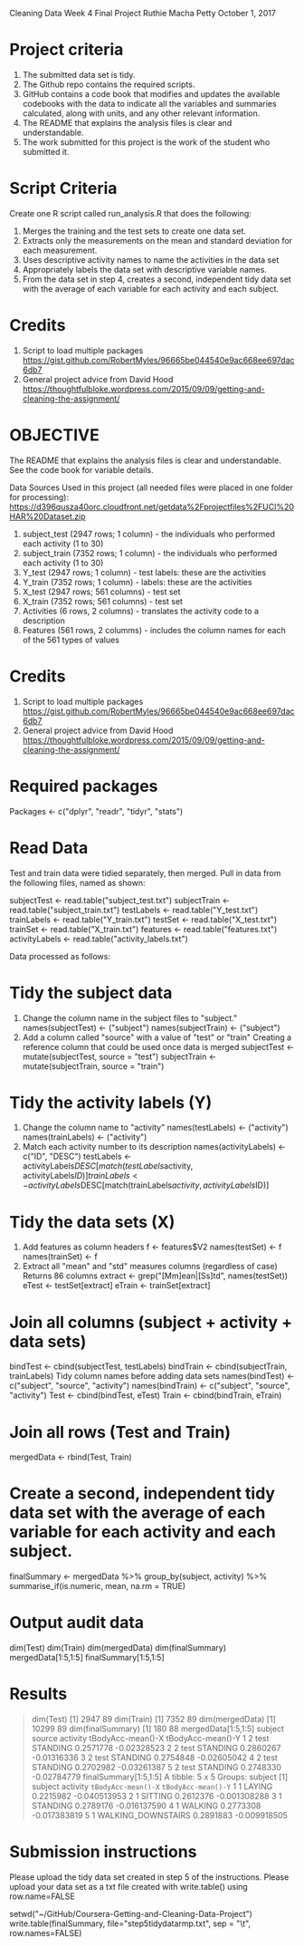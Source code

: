 Cleaning Data Week 4 Final Project
Ruthie Macha Petty
October 1, 2017

# Project criteria
 1. The submitted data set is tidy.
 2. The Github repo contains the required scripts.
 3. GitHub contains a code book that modifies and updates the available codebooks with the data to indicate all the variables and summaries calculated, along with units, and any other relevant information.
 4. The README that explains the analysis files is clear and understandable.
 5. The work submitted for this project is the work of the student who submitted it.

# Script Criteria
 Create one R script called run_analysis.R that does the following:
 1. Merges the training and the test sets to create one data set.
 2. Extracts only the measurements on the mean and standard deviation for each measurement.
 3. Uses descriptive activity names to name the activities in the data set
 4. Appropriately labels the data set with descriptive variable names.
 5. From the data set in step 4, creates a second, independent tidy data set with the average of each variable for each activity and each subject.

# Credits 
 1. Script to load multiple packages
   https://gist.github.com/RobertMyles/96665be044540e9ac668ee697dac6db7
 2. General project advice from David Hood
   https://thoughtfulbloke.wordpress.com/2015/09/09/getting-and-cleaning-the-assignment/

# OBJECTIVE
The README that explains the analysis files is clear and understandable. See 
the code book for variable details.

Data Sources Used in this project (all needed files were placed in one folder for processing):
https://d396qusza40orc.cloudfront.net/getdata%2Fprojectfiles%2FUCI%20HAR%20Dataset.zip

1.	subject_test (2947 rows; 1 column) - the individuals who performed each activity (1 to 30)
2.	subject_train (7352 rows; 1 column) - the individuals who performed each activity (1 to 30)
3.	Y_test (2947 rows; 1 column) - test labels:  these are the activities
4.	Y_train (7352 rows; 1 column) - labels:  these are the activities
5.	X_test (2947 rows; 561 columns) - test set
6.	X_train (7352 rows; 561 columns) - test set
7.	Activities (6 rows, 2 columns) - translates the activity code to a description
8.	Features (561 rows, 2 columms) - includes the column names for each of the 561 types of values

# Credits 
1. Script to load multiple packages
  https://gist.github.com/RobertMyles/96665be044540e9ac668ee697dac6db7
2. General project advice from David Hood
  https://thoughtfulbloke.wordpress.com/2015/09/09/getting-and-cleaning-the-assignment/

# Required packages
Packages <- c("dplyr", "readr", "tidyr", "stats")

# Read Data
Test and train data were tidied separately, then merged.
Pull in data from the following files, named as shown:

  subjectTest <- read.table("subject_test.txt")
  subjectTrain <- read.table("subject_train.txt")
  testLabels <- read.table("Y_test.txt")
  trainLabels <- read.table("Y_train.txt")
  testSet <- read.table("X_test.txt")
  trainSet <- read.table("X_train.txt")
  features <- read.table("features.txt")
  activityLabels <- read.table("activity_labels.txt")

Data processed as follows:

# Tidy the subject data
 1. Change the column name in the subject files to "subject."
names(subjectTest) <- ("subject")
names(subjectTrain) <- ("subject")
 2. Add a column called "source" with a value of "test" or "train"
  Creating a reference column that could be used once data is merged
subjectTest <- mutate(subjectTest, source = "test")
subjectTrain <- mutate(subjectTrain, source = "train")

# Tidy the activity labels (Y)
 1. Change the column name to "activity"
names(testLabels) <- ("activity")
names(trainLabels) <- ("activity")
 2. Match each activity number to its description 
names(activityLabels) <- c("ID", "DESC")
testLabels <- activityLabels$DESC[match(testLabels$activity, activityLabels$ID)]
trainLabels <- activityLabels$DESC[match(trainLabels$activity, activityLabels$ID)]

# Tidy the data sets (X)
 1. Add features as column headers
f <- features$V2
names(testSet) <- f
names(trainSet) <- f
 2. Extract all "mean" and "std" measures columns (regardless of case)
 Returns 86 columns
extract <- grep("[Mm]ean|[Ss]td", names(testSet))
eTest <- testSet[extract]
eTrain <- trainSet[extract]

# Join all columns (subject + activity + data sets)
bindTest <- cbind(subjectTest, testLabels)
bindTrain <- cbind(subjectTrain, trainLabels)
 Tidy column names before adding data sets
names(bindTest) <- c("subject", "source", "activity")
names(bindTrain) <- c("subject", "source", "activity")
Test <- cbind(bindTest, eTest)
Train <- cbind(bindTrain, eTrain)

# Join all rows (Test and Train)
mergedData <- rbind(Test, Train)

# Create a second, independent tidy data set with the average of each variable for each activity and each subject.
finalSummary <-
  mergedData %>%
  group_by(subject, activity) %>%
  summarise_if(is.numeric, mean, na.rm = TRUE)

# Output audit data
dim(Test)
dim(Train)
dim(mergedData)
dim(finalSummary)
mergedData[1:5,1:5]
finalSummary[1:5,1:5]

# Results
 > dim(Test)
 [1] 2947   89
 >   dim(Train)
 [1] 7352   89
 >   dim(mergedData)
 [1] 10299    89
 >   dim(finalSummary)
 [1] 180  88
 >   mergedData[1:5,1:5]
 subject source activity tBodyAcc-mean()-X tBodyAcc-mean()-Y
 1       2   test STANDING         0.2571778       -0.02328523
 2       2   test STANDING         0.2860267       -0.01316336
 3       2   test STANDING         0.2754848       -0.02605042
 4       2   test STANDING         0.2702982       -0.03261387
 5       2   test STANDING         0.2748330       -0.02784779
 >   finalSummary[1:5,1:5]
  A tibble: 5 x 5
  Groups:   subject [1]
 subject           activity `tBodyAcc-mean()-X` `tBodyAcc-mean()-Y`
 <int>             <fctr>               <dbl>               <dbl>
   1       1             LAYING           0.2215982        -0.040513953
 2       1            SITTING           0.2612376        -0.001308288
 3       1           STANDING           0.2789176        -0.016137590
 4       1            WALKING           0.2773308        -0.017383819
 5       1 WALKING_DOWNSTAIRS           0.2891883        -0.009918505

# Submission instructions
Please upload the tidy data set created in step 5 of the instructions. 
Please upload your data set as a txt file created with write.table() using row.name=FALSE

setwd("~/GitHub/Coursera-Getting-and-Cleaning-Data-Project")
write.table(finalSummary, file="step5tidydatarmp.txt", sep = "\t", row.names=FALSE)
